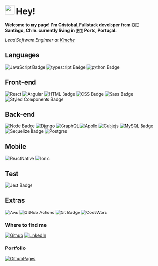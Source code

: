 <h1><img src="https://emojis.slackmojis.com/emojis/images/1531849430/4246/blob-sunglasses.gif?1531849430" width="30"/> Hey!</h1>

**Welcome to my page!  I'm Cristobal, Fullstack developer from 🇨🇱 Santiago, Chile. currently living in 🇵🇹 Porto, Portugal.**

*Lead Software Engineer at [Kimche](https://www.kimche.co/)*

## Languages
![JavaScript Badge](https://img.shields.io/badge/-JavaScript-FCC624?style=for-the-badge&logo=JavaScript&logoColor=323330)
![typescript Badge](https://img.shields.io/badge/Typescript-blue?style=for-the-badge&logo=typescript&logoColor=white)
![python Badge](https://img.shields.io/badge/-Python-F7B93E?style=for-the-badge&logo=python&logoColor=white)

## Front-end
![React](https://img.shields.io/badge/react-%2320232a.svg?style=for-the-badge&logo=react&logoColor=white)
![Angular](https://img.shields.io/badge/-Angular-DD0031?style=for-the-badge&logo=angular&logoColor=white)
![HTML Badge](https://img.shields.io/badge/-HTML-E34F26?style=for-the-badge&logo=html5&logoColor=white)
![CSS Badge](https://img.shields.io/badge/-CSS-1572B6?style=for-the-badge&logo=css3&logoColor=white)
![Sass Badge](https://img.shields.io/badge/-Sass-CC6699?style=for-the-badge&logo=sass&logoColor=white)
![Styled Components Badge](https://img.shields.io/badge/-Styled_Components-db7092?style=for-the-badge&logo=styled-components&logoColor=white)


## Back-end
![Node Badge](https://img.shields.io/badge/-Node.js-339933?style=for-the-badge&logo=node.js&logoColor=white)
![Django](https://img.shields.io/badge/-Django-E34F26?style=for-the-badge&logo=django&logoColor=white)
![GraphQL](https://img.shields.io/badge/-GraphQL-E10098?style=for-the-badge&logo=graphql&logoColor=white)
![Apollo](https://img.shields.io/badge/-Apollo%20GraphQL-311C87?style=for-the-badge&logo=apollo-graphql&logoColor=white)
![Cubjejs](https://img.shields.io/badge/-Cubjejs-F7B93E?style=for-the-badge&logo=cubejs&logoColor=white)
![MySQL Badge](https://img.shields.io/badge/-MySQL-4479A1?style=for-the-badge&logo=MySQL&logoColor=white)
![Sequelize Badge](https://img.shields.io/badge/-Sequelize-eeeeee?style=for-the-badge&logo=sequelize&logoColor=00b1ea)
![Postgres](https://img.shields.io/badge/postgres-%23316192.svg?style=for-the-badge&logo=postgresql&logoColor=white)

## Mobile
![ReactNative](https://img.shields.io/badge/-ReacNative-45b8d8?style=for-the-badge&logo=react&logoColor=white)
![Ionic](https://img.shields.io/badge/-Ionic-007ACC?style=for-the-badge&logo=ionic&logoColor=white)

## Test
![Jest Badge](https://img.shields.io/badge/-Jest-C21325?style=for-the-badge&logo=jest&logoColor=white)

## Extras
![Aws](https://img.shields.io/badge/-AWS-F7B93E?style=for-the-badge&logo=amazon&logoColor=white)
![GitHub Actions](https://img.shields.io/badge/github%20actions-%232671E5.svg?style=for-the-badge&logo=githubactions&logoColor=white)
![Git Badge](https://img.shields.io/badge/-Git-F05032?style=for-the-badge&logo=git&logoColor=white)
![CodeWars](https://www.codewars.com/users/gomara/badges/micro?theme=light)



<h3>Where to find me</h3>
<p><a href="https://github.com/gomara" target="_blank"><img alt="Github" src="https://img.shields.io/badge/GitHub-%2312100E.svg?&style=for-the-badge&logo=Github&logoColor=white" /></a> <a href="https://www.linkedin.com/in/cristobal-gomara" target="_blank"><img alt="LinkedIn" src="https://img.shields.io/badge/linkedin-%230077B5.svg?&style=for-the-badge&logo=linkedin&logoColor=white" /></a>
</p>

<h3>Portfolio</h3>
<p><a href="https://gomara.github.io/portfolio/" target="_blank"><img alt="GithubPages" src="https://img.shields.io/badge/GitHub-%2312100E.svg?&style=for-the-badge&logo=Github&logoColor=white" />
</p>
